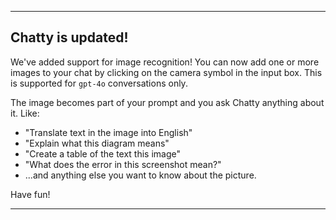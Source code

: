 ----

## Chatty is updated! 

We've added support for image recognition! You can now add one or more images to your
chat by clicking on the camera symbol in the input box. This is supported for `gpt-4o`
conversations only. 

The image becomes part of your prompt and you ask Chatty anything about it. Like:
- "Translate text in the image into English"
- "Explain what this diagram means"
- "Create a table of the text this image"
- "What does the error in this screenshot mean?"
- ...and anything else you want to know about the picture.

Have fun!

----